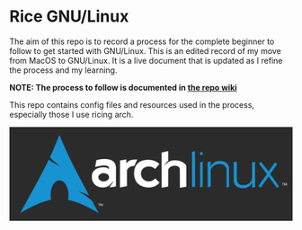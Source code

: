 # Rice GNU/Linux
The aim of this repo is to record a process for the complete beginner to follow to get started with GNU/Linux. This is an edited record of my move from MacOS to GNU/Linux. It is a live document that is updated as I refine the process and my learning.

**NOTE: The process to follow is documented in [the repo wiki](https://github.com/mahmon/rice-gnu-linux/wiki/00-Introduction "Rice GNU/Linux wiki")**

This repo contains config files and resources used in the process, especially those I use ricing arch.

![archlinux](./archlinux-logo-light.png "Archlinux")

